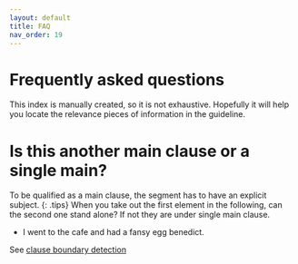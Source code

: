 ```yaml
---
layout: default
title: FAQ
nav_order: 19
---
```


# Frequently asked questions
This index is manually created, so it is not exhaustive. Hopefully it will help you locate the relevance pieces of information in the guideline.


# Is this another main clause or a single main?

To be qualified as a main clause, the segment has to have an explicit subject.
{: .tips}
When you take out the first element in the following, can the second one stand alone? If not they are under single main clause.
- I went to the cafe and had a fansy egg benedict.

See [clause boundary detection](3_Part2_Clause_boundary.md#coordinated-clauses-–-more-than-one-main-clauses)

